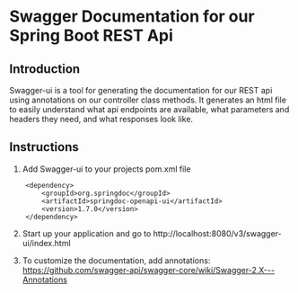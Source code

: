 # Swagger Documentation for our Spring Boot REST Api

## Introduction

Swagger-ui is a tool for generating the documentation for our REST api using annotations on our controller class methods.
It generates an html file to easily understand what api endpoints are available, what parameters and headers they need, 
and what responses look like.

## Instructions

1. Add Swagger-ui to your projects pom.xml file
<!-- https://mvnrepository.com/artifact/org.springdoc/springdoc-openapi-ui -->
		<dependency>
			<groupId>org.springdoc</groupId>
			<artifactId>springdoc-openapi-ui</artifactId>
			<version>1.7.0</version>
		</dependency>


2. Start up your application and go to http://localhost:8080/v3/swagger-ui/index.html

3. To customize the documentation, add annotations:
https://github.com/swagger-api/swagger-core/wiki/Swagger-2.X---Annotations 


